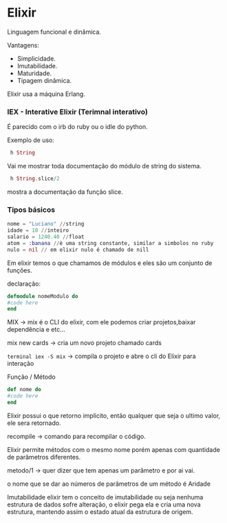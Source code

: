 # Elixir

Linguagem funcional e dinâmica.

Vantagens:

* Simplicidade.
* Imutabilidade.
* Maturidade.
* Tipagem dinâmica.

Elixir usa a máquina Erlang.

### IEX - Interative Elixir (Terimnal interativo)
É parecido com o irb do ruby ou o idle do python.

Exemplo de uso:
```elixir
 h String
```
Vai me mostrar toda documentação do módulo de string do sistema.

```elixir
 h String.slice/2
```
mostra a documentação da função slice.

### Tipos básicos

```elixir
nome = "Luciano" //string
idade = 10 //inteiro
salario = 1240.40 //float
atom = :banana //è uma string constante, similar a simbolos no ruby
nulo = nil // em elixir nulo é chamado de nill

```


Em elixir temos o que chamamos de módulos e eles são um conjunto
de funções.

declaração:

```elixir
defmodule nomeModulo do
#code here
end
```

MIX -> mix é o CLI do elixir, com ele podemos criar projetos,baixar
dependência e etc...

mix new cards -> cria um novo projeto chamado cards

```terminal iex -S mix``` -> compila o projeto e abre o cli do Elixir para interação

Função / Método

```elixir
def nome do
#code here
end
```

Elixir possui o que retorno implicito, então qualquer que seja o ultimo valor, ele sera retornado.

recompile -> comando para recompilar o código.

Elixir permite métodos com o mesmo nome porém apenas com quantidade de parâmetros diferentes.

metodo/1 -> quer dizer que tem apenas um parâmetro e por ai vai.

o nome que se dar ao números de parâmetros de um método é Aridade

Imutabilidade
elixir tem o conceito de imutabilidade ou seja nenhuma estrutura de dados sofre alteração, o elixir pega ela e cria uma nova estrutura, mantendo assim o estado atual da estrutura de origem.
